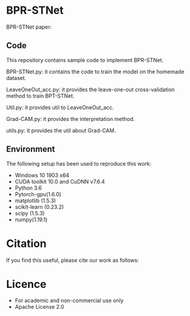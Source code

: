 # BPR-STNet
BPR-STNet paper: 

## Code
This repository contains sample code to implement BPR-STNet.  

BPR-STNet.py: it contains the code to train the model on the homemade dataset.

LeaveOneOut_acc.py: it provides the leave-one-out cross-validation method to train BPT-STNet.

Util.py: it provides util to LeaveOneOut_acc.

Grad-CAM.py: it provides the interpretation method.

utils.py: it provides the util about Grad-CAM.

## Environment

The following setup has been used to reproduce this work:

- Windows 10 1903 x64
- CUDA toolkit 10.0 and CuDNN v7.6.4
- Python 3.6
- Pytorch-gpu(1.6.0)
- matplotlib (1.5.3)
- scikit-learn (0.23.2)
- scipy (1.5.3)
- numpy(1.19.1)

# Citation

If you find this useful, please cite our work as follows:

# Licence

- For academic and non-commercial use only
- Apache License 2.0
